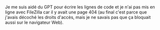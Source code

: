 Je me suis aidé du GPT pour écrire les lignes de code et je n'ai pas mis en ligne avec FileZilla car il y avait une page 404 (au final c'est parce que j'avais décoché les droits d'accès, mais je ne savais pas que ça bloquait aussi sur le navigateur Web).

